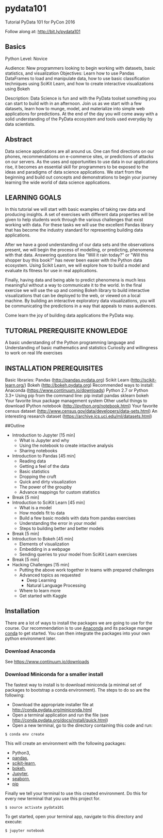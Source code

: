 # pydata101
Tutorial PyData 101 for PyCon 2016

Follow along at: http://bit.ly/pydata101


## Basics

Python Level: Novice

Audience: New programmers looking to begin working with datasets, basic statistics, and visualization
Objectives: Learn how to use Pandas DataFrames to load and manipulate data, how to use basic classification techniques using SciKit Learn, and how to create interactive visualizations using Bokeh

Description:
Data Science is fun and with the PyData toolset something you can start to build with in an afternoon. Join us as we start with a few datasets, learn how to munge, model, and materialize into simple web applications for predictions. At the end of the day you will come away with a solid understanding of the PyData ecosystem and tools used everyday by data scientists.

## Abstract
Data science applications are all around us. One can find directions on our phones, recommendations on e-commerce sites, or predictions of attacks on our servers. As the uses and opportunities to use data in our applications rise, it becomes an essential skill for programmers to be exposed to the ideas and paradigms of data science applications. We start from the beginning and build out concepts and demonstrations to begin your journey learning the wide world of data science applications.

## LEARNING GOALS
In this tutorial we will start with basic examples of taking raw data and producing insights. A set of exercises with different data properties will be given to help students work through the various challenges that exist working with data. For these tasks we will use the excellent Pandas library that has become the industry standard for representing building data applications.

After we have a good understanding of our data sets and the observations present, we will begin the process of modelling, or predicting, phenomena with that data. Answering questions like "Will it rain today?" or "Will this shopper buy this book?" has never been easier with the Python data ecosystem. Using Scikit Learn, we will explore how to build a model and evaluate its fitness for use in real applications.

Finally, having data and being able to predict phenomena is much less meaningful without a way to communicate it to the world. In the final exercise we will use the up and coming Bokeh library to build interactive visualizations that can be deployed to the web, or viewed on a local machine. By building an interactive exploratory data visualizations, you will be communicating the predictions in a way that appeals to mass audiences.

Come learn the joy of building data applications the PyData way.

## TUTORIAL PREREQUISITE KNOWLEDGE
A basic understanding of the Python programming language and
Understanding of basic mathematics and statistics
Curiosity and willingness to work on real life exercises
## INSTALLATION PREREQUISITES
Basic libraries:
Pandas (http://pandas.pydata.org)
Scikit Learn (http://scikit-learn.org/)
Bokeh (http://bokeh.pydata.org)
Recommended ways to install:
Anaconda (https://www.continuum.io/downloads)
Python 2.7 or Python 3.3+
Using pip from the command line: pip install pandas sklearn bokeh
Your favorite linux package management system
Other useful things to download
IPython notebook (http://ipython.org/notebook.html)
Your favorite census dataset (http://www.census.gov/data/developers/data-sets.html)
An interesting research dataset (https://archive.ics.uci.edu/ml/datasets.html)


##Outline

- Introduction to Jupyter [15 min]
  - What is Jupyter and why
  - Using the notebook to create intactive analysis
  - Sharing notebooks
- Introduction to Pandas [45 min]
  - Reading data
  - Getting a feel of the data
  - Basic statistics
  - Dropping the cruft
  - Quick and dirty visualization
  - The power of the groupby
  - Advance mappings for custom statistics
- Break [5 min]
- Introduction to SciKit Learn [45 min]
  - What is a model
  - How models fit to data
  - Build a few basic models with data from pandas exercises
  - Understanding the error in your model
  - Steps to building better and better models
- Break [5 min]
- Introduction to Bokeh [45 min]
  - Elements of visualization
  - Embedding in a webpage
  - Sending queries to your model from SciKit Learn exercises
- Break [5 min]
- Hacking Challenges [15 min]
  - Putting the above work together in teams with prepared challenges
  - Advanced topics as requested
    - Deep Learning
    - Natural Language Processing
  - Where to learn more
  - Get started with Kaggle

## Installation

There are a lot of ways to install the packages we are going to use for the
course. Our recommendation is to use [Anaconda](http://anaconda.org) and its
package manger [conda](http://conda.org) to get started. You can then integrate
the packages into your own python environment later.

### Download Anaconda

See https://www.continuum.io/downloads

### Download Miniconda for a smaller install

The fastest way to install is to download miniconda (a minimal set of packages
to bootstrap a conda environment). The steps to do so are the following:

- Download the appropriate installer file at http://conda.pydata.org/miniconda.html
- Open a terminal application and run the file (see http://conda.pydata.org/docs/install/quick.html)
- Open a new terminal, go to the directory containing this code and run:
```
$ conda env create
```

This will create an environment with the following packages:

- Python3,
- [pandas](http://pandas.pydata.org/),
- [scikit-learn](http://scikit-learn.org/),
- [bokeh](http://bokeh.pydata.org/),
- [Jupyter](http://jupyter.org/),
- [seaborn](https://web.stanford.edu/~mwaskom/software/seaborn/),
- [pip](https://pip.pypa.io)

Finally we tell your terminal to use this created environment. Do this for
every new terminal that you use this project for.
```
$ source activate pydata101
```

To get started, open your terminal app, navigate to this directory and execute:
```
$ jupyter notebook
```

